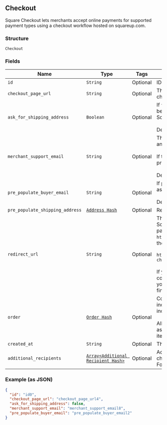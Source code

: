 ## Checkout

Square Checkout lets merchants accept online payments for supported
payment types using a checkout workflow hosted on squareup.com.

### Structure

`Checkout`

### Fields

| Name | Type | Tags | Description |
|  --- | --- | --- | --- |
| `id` | `String` | Optional | ID generated by Square Checkout when a new checkout is requested. |
| `checkout_page_url` | `String` | Optional | The URL that the buyer's browser should be redirected to after the<br>checkout is completed. |
| `ask_for_shipping_address` | `Boolean` | Optional | If `true`, Square Checkout will collect shipping information on your<br>behalf and store that information with the transaction information in your<br>Square Dashboard.<br><br>Default: `false`. |
| `merchant_support_email` | `String` | Optional | The email address to display on the Square Checkout confirmation page<br>and confirmation email that the buyer can use to contact the merchant.<br><br>If this value is not set, the confirmation page and email will display the<br>primary email address associated with the merchant's Square account.<br><br>Default: none; only exists if explicitly set. |
| `pre_populate_buyer_email` | `String` | Optional | If provided, the buyer's email is pre-populated on the checkout page<br>as an editable text field.<br><br>Default: none; only exists if explicitly set. |
| `pre_populate_shipping_address` | [`Address Hash`](/doc/models/address.md) | Optional | Represents a physical address. |
| `redirect_url` | `String` | Optional | The URL to redirect to after checkout is completed with `checkoutId`,<br>Square's `orderId`, `transactionId`, and `referenceId` appended as URL<br>parameters. For example, if the provided redirect_url is<br>`http://www.example.com/order-complete`, a successful transaction redirects<br>the customer to:<br><br>`http://www.example.com/order-complete?checkoutId=xxxxxx&orderId=xxxxxx&referenceId=xxxxxx&transactionId=xxxxxx`<br><br>If you do not provide a redirect URL, Square Checkout will display an order<br>confirmation page on your behalf; however Square strongly recommends that<br>you provide a redirect URL so you can verify the transaction results and<br>finalize the order through your existing/normal confirmation workflow. |
| `order` | [`Order Hash`](/doc/models/order.md) | Optional | Contains all information related to a single order to process with Square,<br>including line items that specify the products to purchase. Order objects also<br>include information on any associated tenders, refunds, and returns.<br><br>All Connect V2 Transactions have all been converted to Orders including all associated<br>itemization data. |
| `created_at` | `String` | Optional | The time when the checkout was created, in RFC 3339 format. |
| `additional_recipients` | [`Array<Additional Recipient Hash>`](/doc/models/additional-recipient.md) | Optional | Additional recipients (other than the merchant) receiving a portion of this checkout.<br>For example, fees assessed on the purchase by a third party integration. |

### Example (as JSON)

```json
{
  "id": "id0",
  "checkout_page_url": "checkout_page_url4",
  "ask_for_shipping_address": false,
  "merchant_support_email": "merchant_support_email8",
  "pre_populate_buyer_email": "pre_populate_buyer_email2"
}
```

